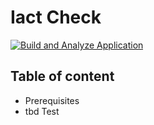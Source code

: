 Iact Check
==============

[![Build and Analyze Application](https://github.com/solec0der/iact-check/actions/workflows/build-and-analyze-core.yml/badge.svg)](https://github.com/solec0der/iact-check/actions/workflows/build-and-analyze-core.yml)

Table of content
----------------

* Prerequisites
* tbd
Test
